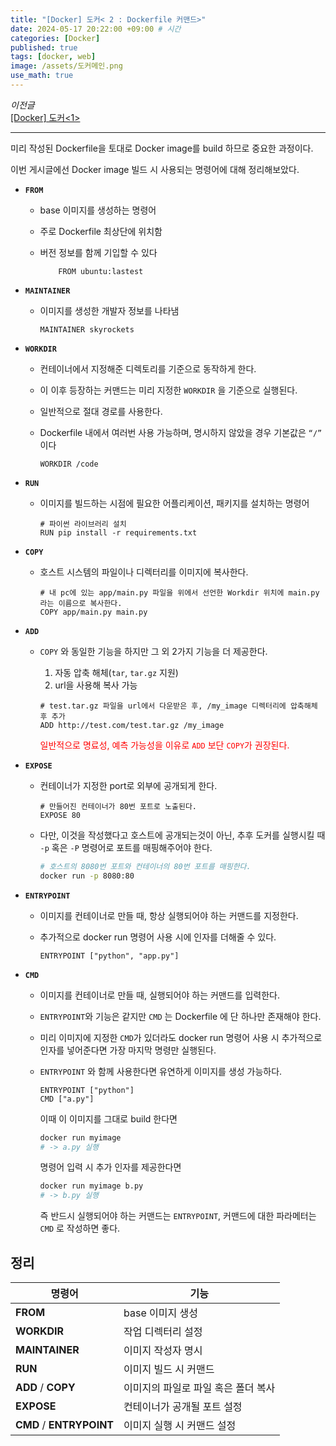 ```yaml
---
title: "[Docker] 도커< 2 : Dockerfile 커맨드>"
date: 2024-05-17 20:22:00 +09:00 # 시간
categories: [Docker]
published: true
tags: [docker, web]
image: /assets/도커메인.png
use_math: true
---
```

*이전글*  
[[Docker] 도커<1>](https://astro-yu.github.io/posts/Docker1/)  


---
미리 작성된 Dockerfile을 토대로 Docker image를 build 하므로 중요한 과정이다.

이번 게시글에선 Docker image 빌드 시 사용되는 명령어에 대해 정리해보았다.

- **`FROM`**
    - base 이미지를 생성하는 명령어
    - 주로 Dockerfile 최상단에 위치함
    - 버전 정보를 함께 기입할 수 있다
        
        ```docker
        	FROM ubuntu:lastest
        ```
        
- **`MAINTAINER`**
    - 이미지를 생성한 개발자 정보를 나타냄
        
        ```docker
        MAINTAINER skyrockets
        ```
        
- **`WORKDIR`**
    - 컨테이너에서 지정해준 디렉토리를 기준으로 동작하게 한다.
    - 이 이후 등장하는 커맨드는 미리 지정한 `WORKDIR` 을 기준으로 실행된다.
    - 일반적으로 절대 경로를 사용한다.
    - Dockerfile 내에서 여러번 사용 가능하며, 명시하지 않았을 경우 기본값은 `“/”` 이다
        
        ```docker
        WORKDIR /code
        ```
        
- **`RUN`**
    - 이미지를 빌드하는 시점에 필요한 어플리케이션, 패키지를 설치하는 명령어
        
        ```docker
        # 파이썬 라이브러리 설치
        RUN pip install -r requirements.txt
        ```
        
- **`COPY`**
    - 호스트 시스템의 파일이나 디렉터리를 이미지에 복사한다.
        
        ```docker
        # 내 pc에 있는 app/main.py 파일을 위에서 선언한 Workdir 위치에 main.py 라는 이름으로 복사한다.
        COPY app/main.py main.py
        ```
        
- **`ADD`**
    - `COPY`  와 동일한 기능을 하지만 그 외 2가지 기능을 더 제공한다.
        1. 자동 압축 해체(`tar`, `tar.gz` 지원)
        2. url을 사용해 복사 가능
        
        ```docker
        # test.tar.gz 파일을 url에서 다운받은 후, /my_image 디렉터리에 압축해체 후 추가
        ADD http://test.com/test.tar.gz /my_image
        ```
        
    
        <span style="color:red">일반적으로 명료성, 예측 가능성을 이유로 `ADD` 보단 `COPY`가 권장된다.</span>
    
- **`EXPOSE`**
    - 컨테이너가 지정한 port로 외부에 공개되게 한다.
        
        ```docker
        # 만들어진 컨테이너가 80번 포트로 노출된다.
        EXPOSE 80
        ```
        
    - 다만, 이것을 작성했다고 호스트에 공개되는것이 아닌, 추후 도커를 실행시킬 때 `-p` 혹은 `-P` 명령어로 포트를 매핑해주어야 한다.
        
        ```bash
        # 호스트의 8080번 포트와 컨테이너의 80번 포트를 매핑한다.
        docker run -p 8080:80
        ```
        
- **`ENTRYPOINT`**  
    - 이미지를 컨테이너로 만들 때, 항상 실행되어야 하는 커맨드를 지정한다.
    - 추가적으로 docker run 명령어 사용 시에 인자를 더해줄 수 있다.
        
        ```docker
        ENTRYPOINT ["python", "app.py"]
        ```
        
- **`CMD`**
    - 이미지를 컨테이너로 만들 때, 실행되어야 하는 커맨드를 입력한다.
    - `ENTRYPOINT`와 기능은 같지만 `CMD` 는 Dockerfile 에 단 하나만 존재해야 한다.
    - 미리 이미지에 지정한 `CMD`가 있더라도 docker run 명령어 사용 시 추가적으로 인자를 넣어준다면 가장 마지막 명령만 실행된다.
    - `ENTRYPOINT` 와 함께 사용한다면 유연하게 이미지를 생성 가능하다.
        
        ```docker
        ENTRYPOINT ["python"]
        CMD ["a.py"]
        ```
        
        이때 이 이미지를 그대로 build 한다면
        
        ```bash
        docker run myimage
        # -> a.py 실행
        ```
        
        명령어 입력 시 추가 인자를 제공한다면
        
        ```bash
        docker run myimage b.py
        # -> b.py 실행
        ```
        
        즉 반드시 실행되어야 하는 커맨드는 `ENTRYPOINT`, 커맨드에 대한 파라메터는 `CMD` 로 작성하면 좋다.
        

## 정리

| 명령어 | 기능 |
| --- | --- |
| **FROM** | base 이미지 생성 |
| **WORKDIR** | 작업 디렉터리 설정 |
| **MAINTAINER** | 이미지 작성자 명시 |
| **RUN** | 이미지 빌드 시 커맨드 |
| **ADD** / **COPY** | 이미지의 파일로 파일 혹은 폴더 복사 |
| **EXPOSE** | 컨테이너가 공개될 포트 설정 |
| **CMD** / **ENTRYPOINT** | 이미지 실행 시 커맨드 설정 |